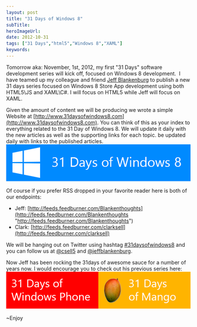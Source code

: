 ```yaml
---
layout: post 
title: "31 Days of Windows 8"
subTitle: 
heroImageUrl: 
date: 2012-10-31
tags: ["31 Days","html5","Windows 8","XAML"]
keywords: 
---
```


Tomorrow aka: November, 1st, 2012, my first "31 Days" software development series will kick off, focused on Windows 8 development.&nbsp; I have teamed up my colleague and friend [Jeff Blankenburg](http://jeffblankenburg.com/) to publish a new 31 days series focused on Windows 8 Store App development using both HTML5\JS and XAML\C#. I will focus on HTML5 while Jeff will focus on XAML.

Given the amount of content we will be producing we wrote a simple Website at [http://www.31daysofwindows8.com](http://www.31daysofwindows8.com). You can think of this as your index to everything related to the 31 Day of Windows 8\. We will update it daily with the new articles as well as the supporting links for each topic. be updated daily with links to the published articles.
[![31DaysofWindows8](31DaysofWindows8.png "31DaysofWindows8")](http://31daysofwindows8.com)  

Of course if you prefer RSS dropped in your favorite reader here is both of our endpoints:

*   Jeff: [http://feeds.feedburner.com/Blankenthoughts](http://feeds.feedburner.com/Blankenthoughts "http://feeds.feedburner.com/Blankenthoughts")  <li>Clark: [http://feeds.feedburner.com/clarksell](http://feeds.feedburner.com/clarksell) 

We will be hanging out on Twitter using hashtag [#31daysofwindows8](https://twitter.com/search/realtime?q=31daysofwindows8) and you can follow us at [@csell5](https://twitter.com/csell5) and [@jeffblankenburg](https://twitter.com/jeffblankenburg).

Now Jeff has been rocking the 31days of awesome sauce for a number of years now. I would encourage you to check out his previous series here:
[![31DaysofWindowsPhone](31DaysofWindowsPhone.png "31DaysofWindowsPhone")](http://www.jeffblankenburg.com/2010/09/30/31-days-of-windows-phone-7/)[![31DaysofMango](31DaysofMango.png "31DaysofMango")](http://31daysofmango.com/)  

~Enjoy